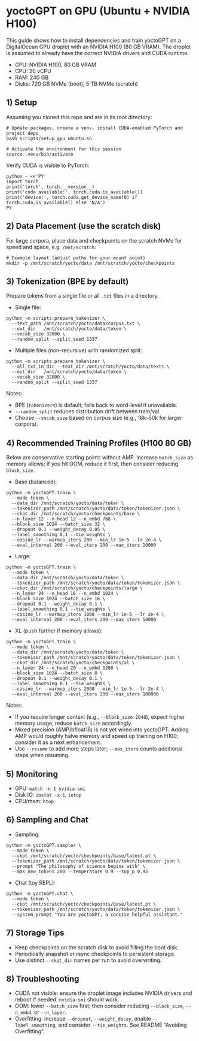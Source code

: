 # yoctoGPT on GPU (Ubuntu + NVIDIA H100)

This guide shows how to install dependencies and train yoctoGPT on a DigitalOcean GPU droplet with an NVIDIA H100 (80 GB VRAM). The droplet is assumed to already have the correct NVIDIA drivers and CUDA runtime.

- GPU: NVIDIA H100, 80 GB VRAM
- CPU: 20 vCPU
- RAM: 240 GB
- Disks: 720 GB NVMe (boot), 5 TB NVMe (scratch)

## 1) Setup

Assuming you cloned this repo and are in its root directory:

```
# Update packages, create a venv, install CUDA-enabled PyTorch and project deps
bash scripts/setup_gpu_ubuntu.sh

# Activate the environment for this session
source .venv/bin/activate
```

Verify CUDA is visible to PyTorch:

```
python - <<'PY'
import torch
print('torch', torch.__version__)
print('cuda available:', torch.cuda.is_available())
print('device:', torch.cuda.get_device_name(0) if torch.cuda.is_available() else 'N/A')
PY
```

## 2) Data Placement (use the scratch disk)

For large corpora, place data and checkpoints on the scratch NVMe for speed and space, e.g. `/mnt/scratch`:

```
# Example layout (adjust paths for your mount point)
mkdir -p /mnt/scratch/yocto/data /mnt/scratch/yocto/checkpoints
```

## 3) Tokenization (BPE by default)

Prepare tokens from a single file or all `.txt` files in a directory.

- Single file:
```
python -m scripts.prepare_tokenizer \
  --text_path /mnt/scratch/yocto/data/corpus.txt \
  --out_dir   /mnt/scratch/yocto/data/token \
  --vocab_size 32000 \
  --random_split --split_seed 1337
```

- Multiple files (non-recursive) with randomized split:
```
python -m scripts.prepare_tokenizer \
  --all_txt_in_dir --text_dir /mnt/scratch/yocto/data/texts \
  --out_dir   /mnt/scratch/yocto/data/token \
  --vocab_size 32000 \
  --random_split --split_seed 1337
```

Notes:
- BPE (`tokenizers`) is default; falls back to word-level if unavailable.
- `--random_split` reduces distribution drift between train/val.
- Choose `--vocab_size` based on corpus size (e.g., 16k–50k for larger corpora).

## 4) Recommended Training Profiles (H100 80 GB)

Below are conservative starting points without AMP. Increase `batch_size` as memory allows; if you hit OOM, reduce it first, then consider reducing `block_size`.

- Base (balanced):
```
python -m yoctoGPT.train \
  --mode token \
  --data_dir /mnt/scratch/yocto/data/token \
  --tokenizer_path /mnt/scratch/yocto/data/token/tokenizer.json \
  --ckpt_dir /mnt/scratch/yocto/checkpoints/base \
  --n_layer 12 --n_head 12 --n_embd 768 \
  --block_size 1024 --batch_size 32 \
  --dropout 0.1 --weight_decay 0.05 \
  --label_smoothing 0.1 --tie_weights \
  --cosine_lr --warmup_iters 200 --min_lr 1e-5 --lr 2e-4 \
  --eval_interval 200 --eval_iters 200 --max_iters 20000
```

- Large:
```
python -m yoctoGPT.train \
  --mode token \
  --data_dir /mnt/scratch/yocto/data/token \
  --tokenizer_path /mnt/scratch/yocto/data/token/tokenizer.json \
  --ckpt_dir /mnt/scratch/yocto/checkpoints/large \
  --n_layer 24 --n_head 16 --n_embd 1024 \
  --block_size 1024 --batch_size 16 \
  --dropout 0.1 --weight_decay 0.1 \
  --label_smoothing 0.1 --tie_weights \
  --cosine_lr --warmup_iters 1000 --min_lr 1e-5 --lr 2e-4 \
  --eval_interval 200 --eval_iters 200 --max_iters 50000
```

- XL (push further if memory allows):
```
python -m yoctoGPT.train \
  --mode token \
  --data_dir /mnt/scratch/yocto/data/token \
  --tokenizer_path /mnt/scratch/yocto/data/token/tokenizer.json \
  --ckpt_dir /mnt/scratch/yocto/checkpoints/xl \
  --n_layer 24 --n_head 20 --n_embd 1280 \
  --block_size 1024 --batch_size 8 \
  --dropout 0.1 --weight_decay 0.1 \
  --label_smoothing 0.1 --tie_weights \
  --cosine_lr --warmup_iters 2000 --min_lr 1e-5 --lr 2e-4 \
  --eval_interval 200 --eval_iters 200 --max_iters 100000
```

Notes:
- If you require longer context (e.g., `--block_size 2048`), expect higher memory usage; reduce `batch_size` accordingly.
- Mixed precision (AMP/bfloat16) is not yet wired into yoctoGPT. Adding AMP would roughly halve memory and speed up training on H100; consider it as a next enhancement.
- Use `--resume` to add more steps later; `--max_iters` counts additional steps when resuming.

## 5) Monitoring

- GPU: `watch -n 1 nvidia-smi`
- Disk IO: `iostat -x 1`, `iotop`
- CPU/mem: `htop`

## 6) Sampling and Chat

- Sampling:
```
python -m yoctoGPT.sampler \
  --mode token \
  --ckpt /mnt/scratch/yocto/checkpoints/base/latest.pt \
  --tokenizer_path /mnt/scratch/yocto/data/token/tokenizer.json \
  --prompt "The philosophy of science begins with" \
  --max_new_tokens 200 --temperature 0.9 --top_p 0.95
```

- Chat (toy REPL):
```
python -m yoctoGPT.chat \
  --mode token \
  --ckpt /mnt/scratch/yocto/checkpoints/base/latest.pt \
  --tokenizer_path /mnt/scratch/yocto/data/token/tokenizer.json \
  --system_prompt "You are yoctoGPT, a concise helpful assistant."
```

## 7) Storage Tips

- Keep checkpoints on the scratch disk to avoid filling the boot disk.
- Periodically snapshot or rsync checkpoints to persistent storage.
- Use distinct `--ckpt_dir` names per run to avoid overwriting.

## 8) Troubleshooting

- CUDA not visible: ensure the droplet image includes NVIDIA drivers and reboot if needed. `nvidia-smi` should work.
- OOM: lower `--batch_size` first; then consider reducing `--block_size`, `--n_embd`, or `--n_layer`.
- Overfitting: increase `--dropout`, `--weight_decay`, enable `--label_smoothing`, and consider `--tie_weights`. See README “Avoiding Overfitting”.

